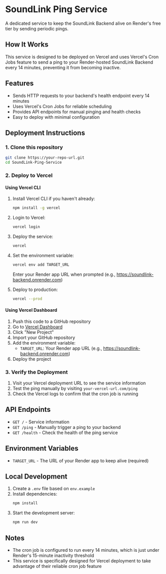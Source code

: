 # SoundLink Ping Service

A dedicated service to keep the SoundLink Backend alive on Render's free tier by sending periodic pings.

## How It Works

This service is designed to be deployed on Vercel and uses Vercel's Cron Jobs feature to send a ping to your Render-hosted SoundLink Backend every 14 minutes, preventing it from becoming inactive.

## Features

- Sends HTTP requests to your backend's health endpoint every 14 minutes
- Uses Vercel's Cron Jobs for reliable scheduling
- Provides API endpoints for manual pinging and health checks
- Easy to deploy with minimal configuration

## Deployment Instructions

### 1. Clone this repository

```bash
git clone https://your-repo-url.git
cd SoundLink-Ping-Service
```

### 2. Deploy to Vercel

#### Using Vercel CLI

1. Install Vercel CLI if you haven't already:
   ```bash
   npm install -g vercel
   ```

2. Login to Vercel:
   ```bash
   vercel login
   ```

3. Deploy the service:
   ```bash
   vercel
   ```

4. Set the environment variable:
   ```bash
   vercel env add TARGET_URL
   ```
   Enter your Render app URL when prompted (e.g., https://soundlink-backend.onrender.com)

5. Deploy to production:
   ```bash
   vercel --prod
   ```

#### Using Vercel Dashboard

1. Push this code to a GitHub repository
2. Go to [Vercel Dashboard](https://vercel.com/dashboard)
3. Click "New Project"
4. Import your GitHub repository
5. Add the environment variable:
   - `TARGET_URL`: Your Render app URL (e.g., https://soundlink-backend.onrender.com)
6. Deploy the project

### 3. Verify the Deployment

1. Visit your Vercel deployment URL to see the service information
2. Test the ping manually by visiting `your-vercel-url.com/ping`
3. Check the Vercel logs to confirm that the cron job is running

## API Endpoints

- `GET /` - Service information
- `GET /ping` - Manually trigger a ping to your backend
- `GET /health` - Check the health of the ping service

## Environment Variables

- `TARGET_URL` - The URL of your Render app to keep alive (required)

## Local Development

1. Create a `.env` file based on `env.example`
2. Install dependencies:
   ```bash
   npm install
   ```
3. Start the development server:
   ```bash
   npm run dev
   ```

## Notes

- The cron job is configured to run every 14 minutes, which is just under Render's 15-minute inactivity threshold
- This service is specifically designed for Vercel deployment to take advantage of their reliable cron job feature 